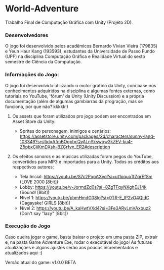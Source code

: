 # World-Adventure
Trabalho Final de Computação Gráfica com Unity (Projeto 2D).

### Desenvolvedores

O jogo foi desenvolvido pelos acadêmicos Bernardo Vivian Vieira (179835) e Yeun Haur Kang (193593), estudantes da Universidade de Passo Fundo (UPF) na disciplina Computação Gráfica e Realidade Virtual do sexto semestre de Ciência da Computação.

### Informações do Jogo:

O jogo foi desenvolvido utilizando o motor gráfico da Unity, com base nos conhecimentos adquiridos na disciplina e algumas fontes externas, como tutoriais no YouTube, 'fórum' da Unity (Unity Discussion) e a própria documentação (além de algumas gambiarras da progração, mas se funciona, por que não? kkkkk!)

1. Os assets que foram utilizados pro jogo podem ser encontrados em Asset Store da Unity:

   - Sprites do personagem, inimigos e cenários: https://assetstore.unity.com/packages/2d/characters/sunny-land-103349?srsltid=AfmBOopbcQyALnSkswqw3kZEV-ku4-Z5pbxCiiKmDXsh-BZCrfvn_ER2#description
  
2. Os efeitos sonoros e as músicas utilizadas foram pegos do YouTube, convertidos para MP3 e importados para a Unity. Todos os créditos aos respectivos autores:

   - Tela Inicial: https://youtu.be/S7c2PqoAXyo?si=ut1oquoTtZqrEfSm (LOVE 2000 [8bit])
   - Lobby: https://youtu.be/v-JormdZd0s?si=8ZgTFqyNXghEJ14k (Sound! [8bit])
   - Nível 1: https://youtu.be/pbmHmdG08lg?si=0TR-E_lP2vO4QidC (Cagayake! GIRLS [8bit])
   - Nível 2: https://youtu.be/A_kaHwtVXd4?si=3Fe3ARyLmVAxbuz2 (Don't say "lazy" [8bit])

### Execução do Jogo

Caso queira jogar o game, basta baixar o projeto em uma pasta ZIP, extrair e, na pasta Game Adventure Exe, rodar o executável do jogo! As futuras atualizações e alguns ajustes serão aos poucos incrementados e atualizados aqui :)

Versão atual do game: v1.0.0 BETA
